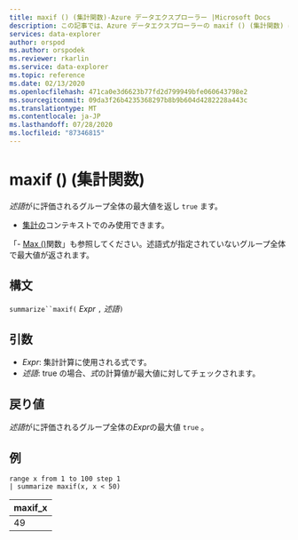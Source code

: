 ```yaml
---
title: maxif () (集計関数)-Azure データエクスプローラー |Microsoft Docs
description: この記事では、Azure データエクスプローラーの maxif () (集計関数) について説明します。
services: data-explorer
author: orspod
ms.author: orspodek
ms.reviewer: rkarlin
ms.service: data-explorer
ms.topic: reference
ms.date: 02/13/2020
ms.openlocfilehash: 471ca0e3d6623b77fd2d799949bfe060643798e2
ms.sourcegitcommit: 09da3f26b4235368297b8b9b604d4282228a443c
ms.translationtype: MT
ms.contentlocale: ja-JP
ms.lasthandoff: 07/28/2020
ms.locfileid: "87346815"
---
```

# <a name="maxif-aggregation-function"></a>maxif () (集計関数)

*述語*がに評価されるグループ全体の最大値を返し `true` ます。

* [集計の](summarizeoperator.md)コンテキストでのみ使用できます。

「- [Max ()](max-aggfunction.md)関数」も参照してください。述語式が指定されていないグループ全体で最大値が返されます。

## <a name="syntax"></a>構文

`summarize``maxif(` *Expr* `,` *述語*`)`

## <a name="arguments"></a>引数

* *Expr*: 集計計算に使用される式です。 
* *述語*: true の場合、*式*の計算値が最大値に対してチェックされます。

## <a name="returns"></a>戻り値

*述語*がに評価されるグループ全体の*Expr*の最大値 `true` 。

## <a name="examples"></a>例

```kusto
range x from 1 to 100 step 1
| summarize maxif(x, x < 50)
```

|maxif_x|
|---|
|49|